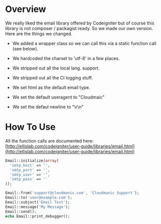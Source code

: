 # Overview 

We really liked the email library offered by Codeigniter but of course this library is not composer / packagist ready. So we made our own version. Here are the things we changed.

* We added a wrapper class so we can call this via a static function call (see below).

* We hardcoded the charset to 'utf-8' in a few places.

* We stripped out all the local lang. support.

* We stripped out all the CI logging stuff.

* We set html as the default email type.

* We set the default useragent to "Cloudmaic"

* We set the defaul newline to "\r\n"

# How To Use

All the function calls are documented here: [http://ellislab.com/codeigniter/user-guide/libraries/email.html](http://ellislab.com/codeigniter/user-guide/libraries/email.html)


```php
Email::initialize(array(
  'smtp_host' => '',
  'smtp_port' => '',
  'smtp_user' => '',
  'smtp_pass' => ''
));

Email::from('support@cloudmanic.com', 'Cloudmanic Support');
Email::to('user@example.com'); 
Email::subject('Email Test');
Email::message('My Message');	
Email::send();
echo Email::print_debugger();
```

